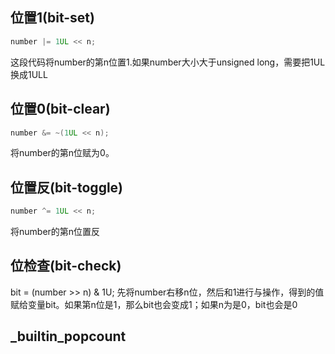 ## 位置1(bit-set)
```cc
number |= 1UL << n;
```
这段代码将number的第n位置1.如果number大小大于unsigned long，需要把1UL换成1ULL
## 位置0(bit-clear)
```cc
number &= ~(1UL << n);
```
将number的第n位赋为0。

## 位置反(bit-toggle)
```cc
number ^= 1UL << n;
```
将number的第n位置反
## 位检查(bit-check)
bit = (number >> n) & 1U;
先将number右移n位，然后和1进行与操作，得到的值赋给变量bit。如果第n位是1，那么bit也会变成1；如果n为是0，bit也会是0

## _builtin_popcount
